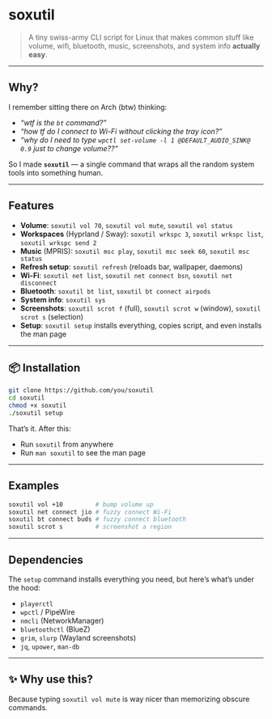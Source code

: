 # soxutil

> A tiny swiss-army CLI script for Linux that makes common stuff like volume, wifi, bluetooth, music, screenshots, and system info **actually easy**.  

---

##  Why?

I remember sitting there on Arch (btw) thinking:  
- *“wtf is the `bt` command?”*  
- *“how tf do I connect to Wi-Fi without clicking the tray icon?”*  
- *“why do I need to type `wpctl set-volume -l 1 @DEFAULT_AUDIO_SINK@ 0.9` just to change volume??”*  

So I made **`soxutil`** — a single command that wraps all the random system tools into something human.  

---

##  Features

- **Volume**: `soxutil vol 70`, `soxutil vol mute`, `soxutil vol status`  
- **Workspaces** (Hyprland / Sway): `soxutil wrkspc 3`, `soxutil wrkspc list`, `soxutil wrkspc send 2`  
- **Music** (MPRIS): `soxutil msc play`, `soxutil msc seek 60`, `soxutil msc status`  
- **Refresh setup**: `soxutil refresh` (reloads bar, wallpaper, daemons)  
- **Wi-Fi**: `soxutil net list`, `soxutil net connect bsn`, `soxutil net disconnect`  
- **Bluetooth**: `soxutil bt list`, `soxutil bt connect airpods`  
- **System info**: `soxutil sys`  
- **Screenshots**: `soxutil scrot f` (full), `soxutil scrot w` (window), `soxutil scrot s` (selection)  
- **Setup**: `soxutil setup` installs everything, copies script, and even installs the man page  

---

## 📦 Installation

```bash
git clone https://github.com/you/soxutil
cd soxutil
chmod +x soxutil
./soxutil setup
````

That’s it. After this:

* Run `soxutil` from anywhere
* Run `man soxutil` to see the man page

---

##  Examples

```bash
soxutil vol +10         # bump volume up
soxutil net connect jio # fuzzy connect Wi-Fi
soxutil bt connect buds # fuzzy connect bluetooth
soxutil scrot s         # screenshot a region
```

---

##  Dependencies

The `setup` command installs everything you need, but here’s what’s under the hood:

* `playerctl`
* `wpctl` / PipeWire
* `nmcli` (NetworkManager)
* `bluetoothctl` (BlueZ)
* `grim`, `slurp` (Wayland screenshots)
* `jq`, `upower`, `man-db`

---

## ✨ Why use this?

Because typing `soxutil vol mute` is way nicer than memorizing obscure commands.
